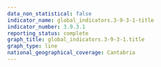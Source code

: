 ```yaml
---
data_non_statistical: false
indicator_name: global_indicators.3-9-3-1-title
indicator_number: 3.9.3.1
reporting_status: complete
graph_title: global_indicators.3-9-3-1.title
graph_type: line
national_geographical_coverage: Cantabria
---
```

